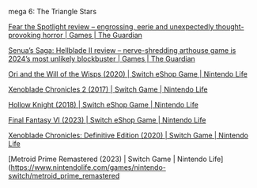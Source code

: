 mega 6: The Triangle Stars

[Fear the Spotlight review – engrossing, eerie and unexpectedly thought-provoking horror | Games | The Guardian](https://www.theguardian.com/games/2024/oct/23/fear-the-spotlight-review-cozy-game-pals-blumhouse-games)

[Senua’s Saga: Hellblade II review – nerve-shredding arthouse game is 2024’s most unlikely blockbuster | Games | The Guardian](https://www.theguardian.com/games/article/2024/may/23/senuas-saga-hellblade-ii-review-ninja-theory)

[Ori and the Will of the Wisps (2020) | Switch eShop Game | Nintendo Life](https://www.nintendolife.com/games/switch-eshop/ori_and_the_will_of_the_wisps)

[Xenoblade Chronicles 2 (2017) | Switch Game | Nintendo Life](https://www.nintendolife.com/games/nintendo-switch/xenoblade_chronicles_2)

[Hollow Knight (2018) | Switch eShop Game | Nintendo Life](https://www.nintendolife.com/games/switch-eshop/hollow_knight)

[Final Fantasy VI (2023) | Switch eShop Game | Nintendo Life](https://www.nintendolife.com/games/switch-eshop/final_fantasy_vi)

[Xenoblade Chronicles: Definitive Edition (2020) | Switch Game | Nintendo Life](https://www.nintendolife.com/games/nintendo-switch/xenoblade_chronicles_definitive_edition)

[Metroid Prime Remastered (2023) | Switch Game | Nintendo Life](https://www.nintendolife.com/games/nintendo-switch/metroid_prime_remastered
